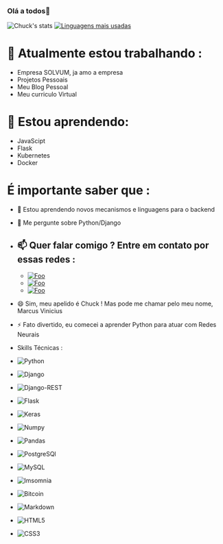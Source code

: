 ### Olá a todos👋


![Chuck's stats](https://github-readme-stats.vercel.app/api?username=Chuckpy&show_icons=true&theme=radical)
[![Linguagens mais usadas](https://github-readme-stats.vercel.app/api/top-langs/?username=Chuckpy)](https://marcusvp-portfolio.netlify.app/)



# 🔭 Atualmente estou trabalhando :
 - Empresa SOLVUM, ja amo a empresa
 - Projetos Pessoais
 - Meu Blog Pessoal
 - Meu curriculo Virtual

# 🌱 Estou aprendendo:
- JavaScipt
- Flask
- Kubernetes
- Docker

# É importante saber que :

- 🤔 Estou aprendendo novos mecanismos e linguagens para o backend

- 💬 Me pergunte sobre Python/Django

- 📫 Quer falar comigo ? Entre em contato por essas redes :
  - 
  - <a href="https://www.linkedin.com/in/marcusviniciusfonsecap" rel="LinkedIn">![Foo](https://img.shields.io/badge/LinkedIn-0077B5?style=for-the-badge&logo=linkedin&logoColor=white)</a>
  - <a href="https://www.instagram.com/marcusvpissinatti" rel="Instagram">![Foo](https://img.shields.io/badge/Instagram-E4405F?style=for-the-badge&logo=instagram&logoColor=white)</a>
  - <a href="https://marcusvp-portfolio.netlify.app/" rel="MySite">![Foo](https://img.shields.io/badge/website-000000?style=for-the-badge&logo=About.me&logoColor=white)</a>
  

- 😄 Sim, meu apelido é Chuck ! Mas pode me chamar pelo meu nome, Marcus Vinicius 

- ⚡ Fato divertido, eu comecei a aprender Python para atuar com Redes Neurais

- Skills Técnicas : 
 - ![Python](https://img.shields.io/badge/python-3670A0?style=for-the-badge&logo=python&logoColor=ffdd54)  
 - ![Django](https://img.shields.io/badge/Django-092E20?style=for-the-badge&logo=django&logoColor=green)  
 - ![Django-REST](https://img.shields.io/badge/django%20rest-ff1709?style=for-the-badge&logo=django&logoColor=white)  
 - ![Flask](https://img.shields.io/badge/Flask-000000?style=for-the-badge&logo=flask&logoColor=white)
 - ![Keras](https://img.shields.io/badge/Keras-D00000?style=for-the-badge&logo=Keras&logoColor=white)
 - ![Numpy](https://img.shields.io/badge/Numpy-777BB4?style=for-the-badge&logo=numpy&logoColor=white)
 - ![Pandas](https://img.shields.io/badge/Pandas-2C2D72?style=for-the-badge&logo=pandas&logoColor=white)
 - ![PostgreSQl](https://img.shields.io/badge/PostgreSQL-316192?style=for-the-badge&logo=postgresql&logoColor=white)  
 - ![MySQL](https://img.shields.io/badge/MySQL-005C84?style=for-the-badge&logo=mysql&logoColor=white)  
 - ![Imsomnia](https://img.shields.io/badge/Insomnia-5849be?style=for-the-badge&logo=Insomnia&logoColor=white)
 - ![Bitcoin](https://img.shields.io/badge/Bitcoin-000000?style=for-the-badge&logo=bitcoin&logoColor=white)  
 - ![Markdown](https://img.shields.io/badge/markdown-%23000000.svg?style=for-the-badge&logo=markdown&logoColor=white)
 - ![HTML5](https://img.shields.io/badge/html5-%23E34F26.svg?style=for-the-badge&logo=html5&logoColor=white)
 - ![CSS3](https://img.shields.io/badge/css3-%231572B6.svg?style=for-the-badge&logo=css3&logoColor=white)
